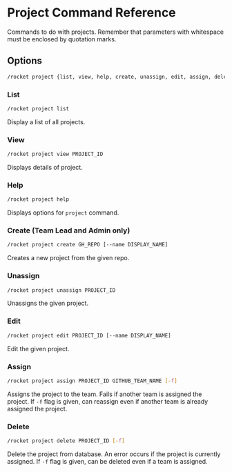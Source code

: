 # Project Command Reference

Commands to do with projects. Remember that parameters with whitespace
must be enclosed by quotation marks.

## Options
```sh
/rocket project {list, view, help, create, unassign, edit, assign, delete}
```

### List
```sh
/rocket project list
```

Display a list of all projects.
### View
```sh
/rocket project view PROJECT_ID
```

Displays details of project.

### Help
```sh
/rocket project help
```

Displays options for `project` command.

### Create (Team Lead and Admin only)
```sh
/rocket project create GH_REPO [--name DISPLAY_NAME]
```

Creates a new project from the given repo.
### Unassign
```sh
/rocket project unassign PROJECT_ID
```

Unassigns the given project.

### Edit
```sh
/rocket project edit PROJECT_ID [--name DISPLAY_NAME]
```

Edit the given project.

### Assign
```sh
/rocket project assign PROJECT_ID GITHUB_TEAM_NAME [-f]
```

Assigns the project to the team. Fails if another team is assigned the project. If `-f` flag is given, can reassign even if
another team is already assigned the project.
### Delete
```sh
/rocket project delete PROJECT_ID [-f]
```

Delete the project from database. An error occurs if the project is currently assigned. If `-f` flag is given, can be deleted
even if a team is assigned.

